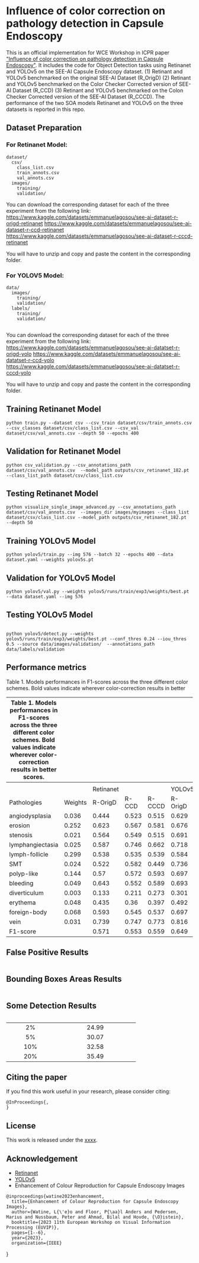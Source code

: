 # Influence of color correction on pathology detection in Capsule Endoscopy
This is an official implementation for WCE Workshop in ICPR paper ["Influence of color correction on pathology detection in Capsule Endoscopy"](https://xx.pdf). 
It includes the code for Object Detection tasks using Retinanet and YOLOv5 on the SEE-AI Capsule Endoscopy dataset.
(1) Retinant and YOLOv5 benchmarked on the original SEE-AI Dataset (R_OrigD)
(2) Retinant and YOLOv5 benchmarked on the Color Checker Corrected version of SEE-AI Dataset (R_CCD)
(3) Retinant and YOLOv5 benchmarked on the Colon Checker Corrected version of the SEE-AI Dataset (R_CCCD).
The performance of the two SOA models Retinanet and YOLOv5 on the three datasets is reported in this repo.


## Dataset Preparation

### For Retinanet Model:
```
dataset/
  csv/
    class_list.csv
    train_annots.csv
    val_annots.csv
  images/
    training/
    validation/
```
You can download the corresponding dataset for each of the three experiment from the following link:
https://www.kaggle.com/datasets/emmanuelagosou/see-ai-dataset-r-origd-retinanet
https://www.kaggle.com/datasets/emmanuelagosou/see-ai-dataset-r-ccd-retinanet
https://www.kaggle.com/datasets/emmanuelagosou/see-ai-dataset-r-cccd-retinanet

You will have to unzip and copy and paste the content in the corresponding folder.


### For YOLOV5 Model:
```
data/
  images/
    training/
    validation/
  labels/
    training/
    validation/
   
```
You can download the corresponding dataset for each of the three experiment from the following link:
https://www.kaggle.com/datasets/emmanuelagosou/see-ai-datatset-r-origd-yolo
https://www.kaggle.com/datasets/emmanuelagosou/see-ai-datatset-r-ccd-yolo
https://www.kaggle.com/datasets/emmanuelagosou/see-ai-datatset-r-cccd-yolo

You will have to unzip and copy and paste the content in the corresponding folder.


## Training Retinanet Model

```
python train.py --dataset csv --csv_train dataset/csv/train_annots.csv  --csv_classes dataset/csv/class_list.csv --csv_val dataset/csv/val_annots.csv --depth 50 --epochs 400

```
## Validation for Retinanet Model

```
python csv_validation.py --csv_annotations_path dataset/csv/val_annots.csv  --model_path outputs/csv_retinanet_182.pt   --class_list_path dataset/csv/class_list.csv

```

## Testing Retinanet Model

```
python visualize_single_image_advanced.py --csv_annotations_path dataset/csv/val_annots.csv  --images_dir images/myimages --class_list dataset/csv/class_list.csv --model_path outputs/csv_retinanet_182.pt  --depth 50  
```
## Training YOLOv5 Model

```
python yolov5/train.py --img 576 --batch 32 --epochs 400 --data dataset.yaml --weights yolov5s.pt 
```
## Validation for YOLOv5 Model

```
python yolov5/val.py --weights yolov5/runs/train/exp3/weights/best.pt --data dataset.yaml --img 576

```
## Testing YOLOv5 Model

```

python yolov5/detect.py --weights yolov5/runs/train/exp3/weights/best.pt --conf_thres 0.24 --iou_thres 0.5 --source data/images/validation/  --annotations_path data/labels/validation
```
## Performance metrics

 Table 1. Models performances in F1-scores across the three different color schemes. Bold values indicate wherever color-correction results in better 

| Table 1. Models performances in F1-scores across the three different color schemes. Bold values indicate wherever color-correction results in better scores. |         |           |       |        |         |       |        |   |   |   |   |   |   |
|--------------------------------------------------------------------------------------------------------------------------------------------------------------|---------|-----------|-------|--------|---------|-------|--------|---|---|---|---|---|---|
|                                                                                                                                                              |         |           |       |        |         |       |        |   |   |   |   |   |   |
|                                                                                                                                                              |         | Retinanet |       |        | YOLOv5  |       |        |   |   |   |   |   |   |
| Pathologies                                                                                                                                                  | Weights | R-OrigD   | R-CCD | R-CCCD | R-OrigD | R-CCD | R-CCCD |   |   |   |   |   |   |
| angiodysplasia                                                                                                                                               | 0.036   | 0.444     | 0.523 | 0.515  | 0.629   | 0.601 | 0.634  |   |   |   |   |   |   |
| erosion                                                                                                                                                      | 0.252   | 0.623     | 0.567 | 0.581  | 0.676   | 0.667 | 0.677  |   |   |   |   |   |   |
| stenosis                                                                                                                                                     | 0.021   | 0.564     | 0.549 | 0.515  | 0.691   | 0.747 | 0.657  |   |   |   |   |   |   |
| lymphangiectasia                                                                                                                                             | 0.025   | 0.587     | 0.746 | 0.662  | 0.718   | 0.776 | 0.759  |   |   |   |   |   |   |
| lymph-follicle                                                                                                                                               | 0.299   | 0.538     | 0.535 | 0.539  | 0.584   | 0.583 | 0.563  |   |   |   |   |   |   |
| SMT                                                                                                                                                          | 0.024   | 0.522     | 0.582 | 0.449  | 0.736   | 0.705 | 0.733  |   |   |   |   |   |   |
| polyp-like                                                                                                                                                   | 0.144   | 0.57      | 0.572 | 0.593  | 0.697   | 0.718 | 0.696  |   |   |   |   |   |   |
| bleeding                                                                                                                                                     | 0.049   | 0.643     | 0.552 | 0.589  | 0.693   | 0.65  | 0.677  |   |   |   |   |   |   |
| diverticulum                                                                                                                                                 | 0.003   | 0.133     | 0.211 | 0.273  | 0.301   | 0.159 | 0.175  |   |   |   |   |   |   |
| erythema                                                                                                                                                     | 0.048   | 0.435     | 0.36  | 0.397  | 0.492   | 0.403 | 0.476  |   |   |   |   |   |   |
| foreign-body                                                                                                                                                 | 0.068   | 0.593     | 0.545 | 0.537  | 0.697   | 0.643 | 0.68   |   |   |   |   |   |   |
| vein                                                                                                                                                         | 0.031   | 0.739     | 0.747 | 0.773  | 0.816   | 0.797 | 0.761  |   |   |   |   |   |   |
| F1-score                                                                                                                                                     |         | 0.571     | 0.553 | 0.559  | 0.649   | 0.638 | 0.638  |   |   |   |   |   |   |


## False Positive Results 
```

```

## Bounding Boxes Areas Results 
```

```

## Some Detection Results 
```

```


<table border="0" width="800">
<tr>
	
</tr>
	
<tr>
	
</tr>
<tr>
	<td width="15%" align="center"> 2% </td>
	<td width="25%" align="center"> 24.99 </td>
</tr>
<tr>
	<td width="15%" align="center"> 5% </td>
	<td width="25%" align="center"> 30.07 </td>
</tr>
<tr>
	<td width="15%" align="center"> 10% </td>
	<td width="25%" align="center"> 32.58 </td>
</tr>
<tr>
	<td width="15%" align="center"> 20% </td>
	<td width="25%" align="center"> 35.49 </td>
</tr>

</table>
	
## Citing the paper

If you find this work useful in your research, please consider citing:

```
@InProceedings{,
}   
```

## License

This work is released under the [xxxx](LICENSE).

## Acknowledgement
-   [Retinanet](https://github.com/yhenon/pytorch-retinanet)
-   [YOLOv5](https://github.com/ultralytics/yolov5/tree/master)
- Enhancement of Colour Reproduction for Capsule Endoscopy Images
```
@inproceedings{watine2023enhancement,
  title={Enhancement of Colour Reproduction for Capsule Endoscopy Images},
  author={Watine, L{\'e}o and Floor, P{\aa}l Anders and Pedersen, Marius and Nussbaum, Peter and Ahmad, Bilal and Hovde, {\O}istein},
  booktitle={2023 11th European Workshop on Visual Information Processing (EUVIP)},
  pages={1--6},
  year={2023},
  organization={IEEE}
```
}

